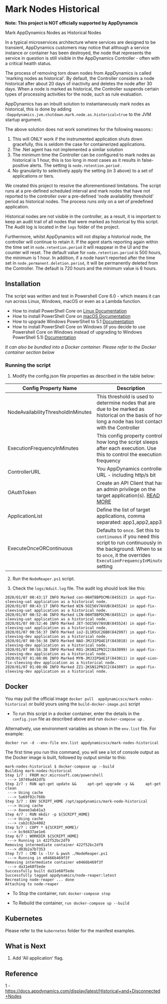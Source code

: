# Mark Nodes Historical 

<b> Note: This project is NOT officially supported by AppDynamcis </b>

Mark AppDynamics Nodes as Historical Nodes 

In a typical microservices architecture where services are designed to be transient, AppDynamics customers may notice that although a service instance or container has been destroyed, the node that represents the service in question is still visible in the AppDynamics Controller - often with a critical health status.  

The process of removing torn down nodes from AppDynamics is called 'marking nodes as historical'. By default, the Controller considers a node historical after about 20 days of inactivity and deletes the node after 30 days. When a node is marked as historical, the Controller suspends certain types of processing activities for the node, such as rule evaluation.  

AppDynamics has an inbuilt solution to instantaneously mark nodes as historical, this is done by adding `‑Dappdynamics.jvm.shutdown.mark.node.as.historical=true` to the JVM startup argument. 

The above solution does not work sometimes for the following reasons:: 

1. This will ONLY work if the instrumented application shuts down gracefully, this is seldom the case for containerized applications. 
2. The .Net agent has not implemented a similar solution
3. The minimum time the Controller can be configured to mark nodes as historical is 1 hour, this is too long in most cases as it results in false-positive alerts. The setting is  `node.retention.period` . 
4. No granularity to selectively apply the setting (in 3 above) to a set of applications or tiers. 

We created this project to resolve the aforementioned limitations. The script runs at a pre-defined scheduled interval and mark nodes that have not reported to the controller over a pre-defined 'node availability threshold' period as historical nodes. The process runs only on a set of predefined application. 

Historical nodes are not visible in the controller, as a result, it is important to keep an audit trail of all nodes that were marked as historical by this script. The Audit log is located in the `logs` folder of the project. 

Furthermore, whilst AppDynamics will not display a historical node, the controller will continue to retain it. If the agent starts reporting again within the time set in `node.retention.period` it will reappear in the UI and the counter will reset. The default value for `node.retention.period` is 500 hours, the minimum is 1 hour. In addition, if a node hasn't reported after the time set in `node.permanent.deletion.period`, it will be permanently deleted from the Controller. The default is 720 hours and the minimum value is 6 hours. 

## Installation 

The script was written and test in Powershell Core 6.0  - which means it can run across Linux, Windows, macOS or even as a Lambda function. 

 - How to install PowerShell Core on [Linux
   Documentation](https://docs.microsoft.com/en-us/powershell/scripting/install/installing-powershell-core-on-linux?view=powershell-6)
 - How to install PowerShell Core on [macOS
   Documentation](https://docs.microsoft.com/en-us/powershell/scripting/install/installing-powershell-core-on-macos?view=powershell-6)  
  - How to upgrade Windows PowerShell to 5.1 [Documentation](https://docs.microsoft.com/en-us/skypeforbusiness/set-up-your-computer-for-windows-powershell/download-and-install-windows-powershell-5-1)
 - How to install PowerShell Core on Windows (if you decide to use Powershell Core on Windows instead of upgrading to Windows PowerShell 5.1) [Documentation](https://docs.microsoft.com/en-us/powershell/scripting/install/installing-powershell-core-on-windows?view=powershell-6)
 
<i>It can also be bundled into a Docker container. Please refer to the Docker container section below </i>

### Running the script 

1. Modify the config.json file properties as described in the table below: 

  | **Config Property Name** | **Description** |
  | --- | --- |
  | NodeAvailabilityThresholdInMinutes  | This threshold is used to determine nodes that are due to be marked as historical on the basis of how long a node has lost contact with the Controller |
  | ExecutionFrequencyInMinutes  | This config property controls how long the script sleeps after each execution. Use this to control the execution frequency |
  | ControllerURL  | You AppDynamics controller URL - including http/s bit |
  | OAuthToken  | Create an API Client that has an admin privilege on the target application(s). [READ MORE](https://docs.appdynamics.com/display/latest/API+Clients) |
  | ApplicationList | Define the list of target applications, comma separated: app1,app2,app3  |
  | ExecuteOnceORContinuous | Defaults to `once`. Set this to `continuous` if you need this script to run continuously in the background. When to set to `once`, it the overrides `ExecutionFrequencyInMinutes` setting  |

2. Run the `NodeReaper.ps1` script. 

3. Check  the `logs/Aduit.log` file. The audit log should look like this: 

``````````````
2020/01/07 00:43:17 INFO Marked con-06HT8BPDCM6(845513) in appd-fix-sleeving-uat application as a historical node.
2020/01/07 00:43:17 INFO Marked WIN-5OI56V7AVUB(845524) in appd-fix-sleeving-uat application as a historical node.
2020/01/07 00:52:46 INFO Marked LIN-06HT8BPDCM6(845512) in appd-fix-sleeving-uat application as a historical node.
2020/01/07 00:52:46 INFO Marked JET-5OI56V7AVUB(845524) in appd-fix-sleeving-uat application as a historical node.
2020/01/07 00:56:37 INFO Marked io2-IL1R5UC26B0(842997) in appd-fix-sleeving-dev application as a historical node.
2020/01/07 00:56:38 INFO Marked NAO-JMJ3IPQ4E1F(843018) in appd-fix-sleeving-dev application as a historical node.
2020/01/07 00:56:38 INFO Marked RO1-2KSN12PNIC2(843099) in appd-fix-sleeving-dev application as a historical node.
2020/01/07 01:08:06 INFO Marked MYN-JMJ3IPQ4E1F(843011) in appd-sion-fix-sleeving-dev application as a historical node.
2020/01/07 01:08:06 INFO Marked ZZ1-2KSN12PNIC2(843097) in appd-fix-sleeving-dev application as a historical node.
``````````````

## Docker

You may pull the official image `docker pull  appdynamicscx/mark-nodes-historical` or build yours using the `build-docker-image.ps1` script

* To run this script in a docker container, enter the details in the `config.json` file as described above and run `docker-compose up` .   

Alternatively, use environment variables as shown in the `env.list` file. For example: 

`docker run -d --env-file env.list appdynamicscx/mark-nodes-historical`

The first time you run this command, you will see a lot of console output as the Docker image is built, followed by output similar to this:

````````````
mark-nodes-historical $ docker-compose up --build
Building mark-nodes-historical
Step 1/7 : FROM mcr.microsoft.com/powershell
 ---> 10749ad42dfb
Step 2/7 : RUN apt-get update &&     apt-get upgrade -y &&     apt-get clean
 ---> Using cache
 ---> 5a69f02c768b
Step 3/7 : ENV SCRIPT_HOME /opt/appdynamics/mark-node-historical
 ---> Using cache
 ---> 8aeee3ab41a3
Step 4/7 : RUN mkdir -p ${SCRIPT_HOME}
 ---> Using cache
 ---> cab2c82e4082
Step 5/7 : COPY * ${SCRIPT_HOME}/
 ---> bc9d437ae1e6
Step 6/7 : WORKDIR ${SCRIPT_HOME}
 ---> Running in 422f52bc2df9
Removing intermediate container 422f52bc2df9
 ---> d03b2a7b7353
Step 7/7 : CMD ls -ltr & pwsh ./NodeReaper.ps1
 ---> Running in e0466b469f3f
Removing intermediate container e0466b469f3f
 ---> da31e68f5ede
Successfully built da31e68f5ede
Successfully tagged appdynamics/node-reaper:latest
Recreating node-reaper ... done
Attaching to node-reaper

````````````

* To Stop the container, run:  `docker-compose stop`

* To Rebuild the container, `run docker-compose up --build`



## Kubernetes 

Please refer to the `kubernetes` folder for the manifest examples. 

## What is Next 

1. Add 'All application' flag. 



## Reference

1 - https://docs.appdynamics.com/display/latest/Historical+and+Disconnected+Nodes
